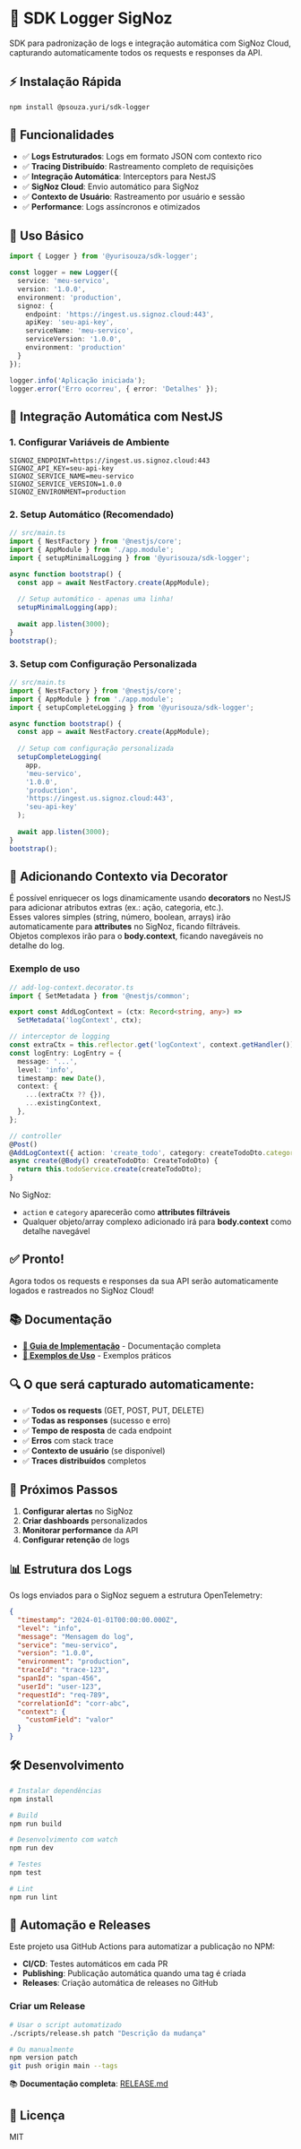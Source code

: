 # 🚀 SDK Logger SigNoz

SDK para padronização de logs e integração automática com SigNoz Cloud, capturando automaticamente todos os requests e responses da API.

## ⚡ Instalação Rápida

```bash
npm install @psouza.yuri/sdk-logger
```

## 🎯 Funcionalidades

- ✅ **Logs Estruturados**: Logs em formato JSON com contexto rico
- ✅ **Tracing Distribuído**: Rastreamento completo de requisições
- ✅ **Integração Automática**: Interceptors para NestJS
- ✅ **SigNoz Cloud**: Envio automático para SigNoz
- ✅ **Contexto de Usuário**: Rastreamento por usuário e sessão
- ✅ **Performance**: Logs assíncronos e otimizados

## 🚀 Uso Básico

```typescript
import { Logger } from '@yurisouza/sdk-logger';

const logger = new Logger({
  service: 'meu-servico',
  version: '1.0.0',
  environment: 'production',
  signoz: {
    endpoint: 'https://ingest.us.signoz.cloud:443',
    apiKey: 'seu-api-key',
    serviceName: 'meu-servico',
    serviceVersion: '1.0.0',
    environment: 'production'
  }
});

logger.info('Aplicação iniciada');
logger.error('Erro ocorreu', { error: 'Detalhes' });
```

## 🔧 Integração Automática com NestJS

### 1. Configurar Variáveis de Ambiente

```env
SIGNOZ_ENDPOINT=https://ingest.us.signoz.cloud:443
SIGNOZ_API_KEY=seu-api-key
SIGNOZ_SERVICE_NAME=meu-servico
SIGNOZ_SERVICE_VERSION=1.0.0
SIGNOZ_ENVIRONMENT=production
```

### 2. Setup Automático (Recomendado)

```typescript
// src/main.ts
import { NestFactory } from '@nestjs/core';
import { AppModule } from './app.module';
import { setupMinimalLogging } from '@yurisouza/sdk-logger';

async function bootstrap() {
  const app = await NestFactory.create(AppModule);
  
  // Setup automático - apenas uma linha!
  setupMinimalLogging(app);
  
  await app.listen(3000);
}
bootstrap();
```

### 3. Setup com Configuração Personalizada

```typescript
// src/main.ts
import { NestFactory } from '@nestjs/core';
import { AppModule } from './app.module';
import { setupCompleteLogging } from '@yurisouza/sdk-logger';

async function bootstrap() {
  const app = await NestFactory.create(AppModule);
  
  // Setup com configuração personalizada
  setupCompleteLogging(
    app,
    'meu-servico',
    '1.0.0',
    'production',
    'https://ingest.us.signoz.cloud:443',
    'seu-api-key'
  );
  
  await app.listen(3000);
}
bootstrap();
```

## 🎨 Adicionando Contexto via Decorator

É possível enriquecer os logs dinamicamente usando **decorators** no NestJS para adicionar atributos extras (ex.: ação, categoria, etc.).  
Esses valores simples (string, número, boolean, arrays) irão automaticamente para **attributes** no SigNoz, ficando filtráveis.  
Objetos complexos irão para o **body.context**, ficando navegáveis no detalhe do log.

### Exemplo de uso

```typescript
// add-log-context.decorator.ts
import { SetMetadata } from '@nestjs/common';

export const AddLogContext = (ctx: Record<string, any>) =>
  SetMetadata('logContext', ctx);
```

```typescript
// interceptor de logging
const extraCtx = this.reflector.get('logContext', context.getHandler());
const logEntry: LogEntry = {
  message: '...',
  level: 'info',
  timestamp: new Date(),
  context: {
    ...(extraCtx ?? {}),
    ...existingContext,
  },
};
```

```typescript
// controller
@Post()
@AddLogContext({ action: 'create_todo', category: createTodoDto.category })
async create(@Body() createTodoDto: CreateTodoDto) {
  return this.todoService.create(createTodoDto);
}
```

No SigNoz:
- `action` e `category` aparecerão como **attributes filtráveis**
- Qualquer objeto/array complexo adicionado irá para **body.context** como detalhe navegável

## ✅ Pronto!

Agora todos os requests e responses da sua API serão automaticamente logados e rastreados no SigNoz Cloud!

## 📚 Documentação

- **[🔧 Guia de Implementação](IMPLEMENTATION.md)** - Documentação completa
- **[📖 Exemplos de Uso](src/examples/)** - Exemplos práticos

## 🔍 O que será capturado automaticamente:

- ✅ **Todos os requests** (GET, POST, PUT, DELETE)
- ✅ **Todas as responses** (sucesso e erro)
- ✅ **Tempo de resposta** de cada endpoint
- ✅ **Erros** com stack trace
- ✅ **Contexto de usuário** (se disponível)
- ✅ **Traces distribuídos** completos

## 🎯 Próximos Passos

1. **Configurar alertas** no SigNoz
2. **Criar dashboards** personalizados
3. **Monitorar performance** da API
4. **Configurar retenção** de logs

## 📊 Estrutura dos Logs

Os logs enviados para o SigNoz seguem a estrutura OpenTelemetry:

```json
{
  "timestamp": "2024-01-01T00:00:00.000Z",
  "level": "info",
  "message": "Mensagem do log",
  "service": "meu-servico",
  "version": "1.0.0",
  "environment": "production",
  "traceId": "trace-123",
  "spanId": "span-456",
  "userId": "user-123",
  "requestId": "req-789",
  "correlationId": "corr-abc",
  "context": {
    "customField": "valor"
  }
}
```

## 🛠️ Desenvolvimento

```bash
# Instalar dependências
npm install

# Build
npm run build

# Desenvolvimento com watch
npm run dev

# Testes
npm test

# Lint
npm run lint
```

## 🤖 Automação e Releases

Este projeto usa GitHub Actions para automatizar a publicação no NPM:

- **CI/CD**: Testes automáticos em cada PR
- **Publishing**: Publicação automática quando uma tag é criada
- **Releases**: Criação automática de releases no GitHub

### Criar um Release

```bash
# Usar o script automatizado
./scripts/release.sh patch "Descrição da mudança"

# Ou manualmente
npm version patch
git push origin main --tags
```

📚 **Documentação completa**: [RELEASE.md](./RELEASE.md)

## 📄 Licença

MIT
